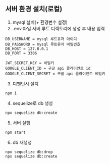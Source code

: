 ## 서버 환경 설치(로컬)
1. mysql 설치(+ 환경변수 설정)
2. .env 파일 서버 루트 디렉토리에 생성 후 내용 입력
```
DB_USERNAME = mysql 루트유저 아이디
DB_PASSWORD = mysql 루트유저 비밀번호
DB_HOST = 127.0.0.1
DB_PORT = 3306

JWT_SECRET_KEY = 비밀키
GOOGLE_CLIENT_ID = 구글 api 클라이언트 id
GOOGLE_CLIENT_SECRET = 구글 api 클라이언트 비밀키
```
3. 디펜던시 설치
```
npm i
```
4. sequelize로 db 생성
```
npx sequelize db:create
```
5. 서버 실행
```
npm start
```
6. db 재생성
```
npx sequelize db:drop
npx sequelize db:create
```